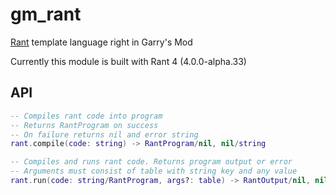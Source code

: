 # gm_rant
[Rant](https://github.com/rant-lang/rant) template language right in Garry's Mod

Currently this module is built with Rant 4 (4.0.0-alpha.33)

## API
```lua
-- Compiles rant code into program
-- Returns RantProgram on success
-- On failure returns nil and error string
rant.compile(code: string) -> RantProgram/nil, nil/string

-- Compiles and runs rant code. Returns program output or error
-- Arguments must consist of table with string key and any value
rant.run(code: string/RantProgram, args?: table) -> RantOutput/nil, nil/string
```